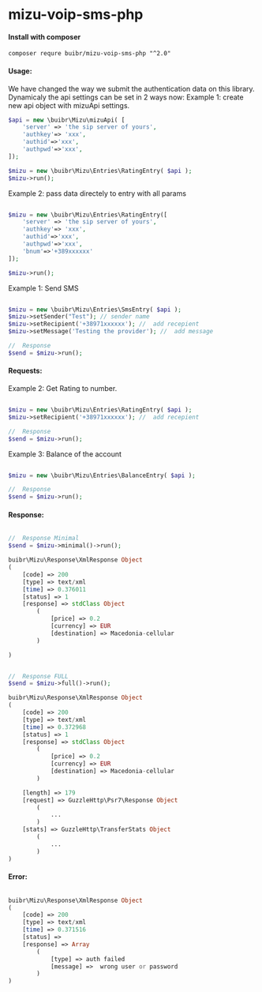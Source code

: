 # mizu-voip-sms-php

<h4>Install with composer</h4>

```terminal
composer requre buibr/mizu-voip-sms-php "^2.0"
```

<h4>Usage:</h4>

We have changed the way we submit the authentication data on this library. Dynamicaly the api settings can be set in 2 ways now:
Example 1: create new api object with mizuApi settings.
```php
$api = new \buibr\Mizu\mizuApi( [
    'server' => 'the sip server of yours',
    'authkey'=> 'xxx',
    'authid'=>'xxx',
    'authpwd'=>'xxx',
]);

$mizu = new \buibr\Mizu\Entries\RatingEntry( $api );
$mizu->run();

```

Example 2: pass data directely to entry with all params
```php

$mizu = new \buibr\Mizu\Entries\RatingEntry([
    'server' => 'the sip server of yours',
    'authkey'=> 'xxx',
    'authid'=>'xxx',
    'authpwd'=>'xxx',
    'bnum'=>'+389xxxxxx'
]);

$mizu->run();

```



Example 1: Send SMS
```php

$mizu = new \buibr\Mizu\Entries\SmsEntry( $api );
$mizu->setSender("Test"); // sender name
$mizu->setRecipient('+38971xxxxxx'); //  add recepient
$mizu->setMessage('Testing the provider'); //  add message

//  Response
$send = $mizu->run();

```

<h4>Requests:</h4> 

Example 2: Get Rating to number.
```php

$mizu = new \buibr\Mizu\Entries\RatingEntry( $api );
$mizu->setRecipient('+38971xxxxxx'); //  add recepient

//  Response
$send = $mizu->run();

```

Example 3: Balance of the account
```php

$mizu = new \buibr\Mizu\Entries\BalanceEntry( $api );

//  Response
$send = $mizu->run();

```

<h4>Response:</h4> 

```php

//  Response Minimal
$send = $mizu->minimal()->run();

buibr\Mizu\Response\XmlResponse Object
(
    [code] => 200
    [type] => text/xml
    [time] => 0.376011
    [status] => 1
    [response] => stdClass Object
        (
            [price] => 0.2
            [currency] => EUR
            [destination] => Macedonia-cellular
        )

)


//  Response FULL
$send = $mizu->full()->run();

buibr\Mizu\Response\XmlResponse Object
(
    [code] => 200
    [type] => text/xml
    [time] => 0.372968
    [status] => 1
    [response] => stdClass Object
        (
            [price] => 0.2
            [currency] => EUR
            [destination] => Macedonia-cellular
        )

    [length] => 179
    [request] => GuzzleHttp\Psr7\Response Object
        (
            ...
        )
    [stats] => GuzzleHttp\TransferStats Object
        (
            ...
        )
)

```

<h4>Error:</h4>

```php

buibr\Mizu\Response\XmlResponse Object
(
    [code] => 200
    [type] => text/xml
    [time] => 0.371516
    [status] => 
    [response] => Array
        (
            [type] => auth failed
            [message] =>  wrong user or password
        )
)

```

